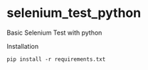 # selenium_test_python
Basic Selenium Test with python

Installation
```
pip install -r requirements.txt
```